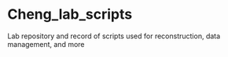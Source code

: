 # Cheng_lab_scripts
Lab repository and record of scripts used for reconstruction, data management, and more 
